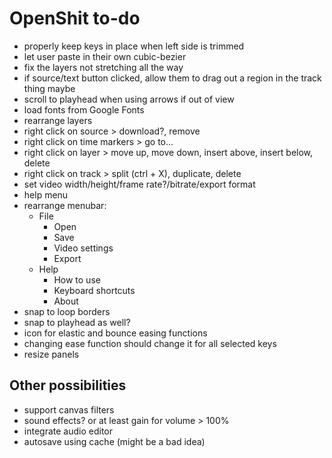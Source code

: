 # OpenShit to-do

- properly keep keys in place when left side is trimmed
- let user paste in their own cubic-bezier
- fix the layers not stretching all the way
- if source/text button clicked, allow them to drag out a region in the track thing maybe
- scroll to playhead when using arrows if out of view
- load fonts from Google Fonts
- rearrange layers
- right click on source > download?, remove
- right click on time markers > go to...
- right click on layer > move up, move down, insert above, insert below, delete
- right click on track > split (ctrl + X), duplicate, delete
- set video width/height/frame rate?/bitrate/export format
- help menu
- rearrange menubar:
  - File
    - Open
    - Save
    - Video settings
    - Export
  - Help
    - How to use
    - Keyboard shortcuts
    - About
- snap to loop borders
- snap to playhead as well?
- icon for elastic and bounce easing functions
- changing ease function should change it for all selected keys
- resize panels

## Other possibilities

- support canvas filters
- sound effects? or at least gain for volume > 100%
- integrate audio editor
- autosave using cache (might be a bad idea)
